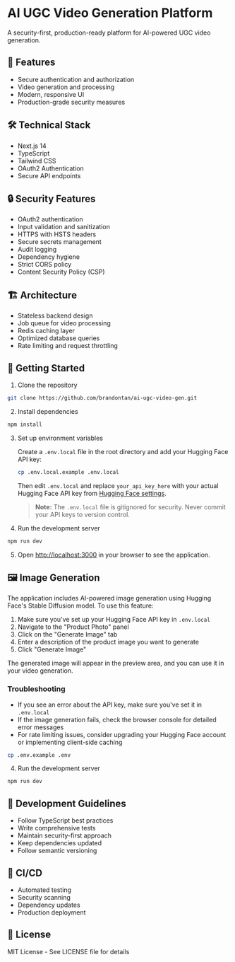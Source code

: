 # AI UGC Video Generation Platform

A security-first, production-ready platform for AI-powered UGC video generation.

## 🚀 Features

- Secure authentication and authorization
- Video generation and processing
- Modern, responsive UI
- Production-grade security measures

## 🛠 Technical Stack

- Next.js 14
- TypeScript
- Tailwind CSS
- OAuth2 Authentication
- Secure API endpoints

## 🔒 Security Features

- OAuth2 authentication
- Input validation and sanitization
- HTTPS with HSTS headers
- Secure secrets management
- Audit logging
- Dependency hygiene
- Strict CORS policy
- Content Security Policy (CSP)

## 🏗 Architecture

- Stateless backend design
- Job queue for video processing
- Redis caching layer
- Optimized database queries
- Rate limiting and request throttling

## 🚦 Getting Started

1. Clone the repository
```bash
git clone https://github.com/brandontan/ai-ugc-video-gen.git
```

2. Install dependencies
```bash
npm install
```

3. Set up environment variables

   Create a `.env.local` file in the root directory and add your Hugging Face API key:
   ```bash
   cp .env.local.example .env.local
   ```
   
   Then edit `.env.local` and replace `your_api_key_here` with your actual Hugging Face API key from [Hugging Face settings](https://huggingface.co/settings/tokens).

   > **Note:** The `.env.local` file is gitignored for security. Never commit your API keys to version control.

4. Run the development server
```bash
npm run dev
```

5. Open [http://localhost:3000](http://localhost:3000) in your browser to see the application.

## 🖼 Image Generation

The application includes AI-powered image generation using Hugging Face's Stable Diffusion model. To use this feature:

1. Make sure you've set up your Hugging Face API key in `.env.local`
2. Navigate to the "Product Photo" panel
3. Click on the "Generate Image" tab
4. Enter a description of the product image you want to generate
5. Click "Generate Image"

The generated image will appear in the preview area, and you can use it in your video generation.

### Troubleshooting

- If you see an error about the API key, make sure you've set it in `.env.local`
- If the image generation fails, check the browser console for detailed error messages
- For rate limiting issues, consider upgrading your Hugging Face account or implementing client-side caching
```bash
cp .env.example .env
```

4. Run the development server
```bash
npm run dev
```

## 📝 Development Guidelines

- Follow TypeScript best practices
- Write comprehensive tests
- Maintain security-first approach
- Keep dependencies updated
- Follow semantic versioning

## 🔄 CI/CD

- Automated testing
- Security scanning
- Dependency updates
- Production deployment

## 📄 License

MIT License - See LICENSE file for details
